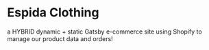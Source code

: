# Espida Clothing

a HYBRID dynamic + static Gatsby e-commerce site using Shopify to manage our product data and orders!
